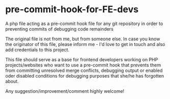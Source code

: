 # pre-commit-hook-for-FE-devs
A php file acting as a pre-commit hook file for any git repository in order to preventing commits of debugging code remainders

The original file is not from me, but from someone else. In case you know the originator of this file, please inform me - I'd love to get in touch and also add credentials to this project.

This file should serve as a base for frontend developers working on PHP projects/websites who want to use a pre-commit hook that prevents them from committing unresolved merge conflicts, debugging output or enabled oder disabled conditions for debugging purposes that she/he has forgotten about.

Any suggestion/improvement/comment highly welcome!
